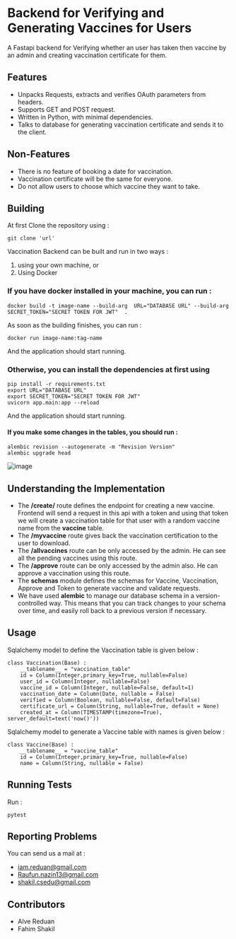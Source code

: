 # Backend for Verifying and Generating Vaccines for Users

A Fastapi backend for Verifying whether an user has taken then vaccine by an admin and creating vaccination certificate for them.

## Features
+ Unpacks Requests, extracts and verifies OAuth parameters from headers.
+ Supports GET and POST request.
+ Written in Python, with minimal dependencies.
+ Talks to database for generating vaccination certificate and sends it to the client.

## Non-Features
+ There is no feature of booking a date for vaccination.
+ Vaccination certificate will be the same for everyone.
+ Do not allow users to choose which vaccine they want to take.

## Building

At first Clone the repository using : 
```
git clone 'url'
```

Vaccination Backend can be built and run in two ways :
1. using your own machine, or 
2. Using Docker

### If you have docker installed in your machine, you can run :
```
docker build -t image-name --build-arg  URL="DATABASE URL" --build-arg SECRET_TOKEN="SECRET TOKEN FOR JWT"  .
```
As soon as the building finishes, you can run :
```
docker run image-name:tag-name 
```
And the application should start running.


### Otherwise, you can install the dependencies at first using 
```
pip install -r requirements.txt
export URL="DATABASE URL"
export SECRET_TOKEN="SECRET TOKEN FOR JWT"
uvicorn app.main:app --reload
```


And the application should start running.

#### If you make some changes in the tables, you should run :
```
alembic revision --autogenerate -m "Revision Version"
alembic upgrade head
```
![image](https://github.com/here-for-the-experience/backend-vaccine/assets/77661612/c4bcbdde-aa35-4aac-b031-f0a30ccc5d35)

## Understanding the Implementation 
  + The **/create/** route defines the endpoint for creating a new vaccine. Frontend will send a request in this api with a token and using that token we will create a vaccination table for that user with a random vaccine name from the **vaccine** table.
  + The **/myvaccine** route gives back the vaccination certification to the user to download.
  + The **/allvaccines** route can be only accessed by the admin. He can see all the pending vaccines using this route.
  + The **/approve** route can be only accessed by the admin also. He can approve a vaccination using this route.
  + The **schemas** module defines the schemas for Vaccine, Vaccination, Approve and Token to generate vaccine and validate requests.
  + We have used **alembic** to manage our database schema in a version-controlled way. This means that you can track changes to your schema over time, and easily roll back to a previous version if necessary.

## Usage

Sqlalchemy model to define the Vaccination table is given below :
```
class Vaccination(Base) :
    __tablename__ = "vaccination_table"
    id = Column(Integer,primary_key=True, nullable=False)
    user_id = Column(Integer, nullable=False)
    vaccine_id = Column(Integer, nullable=False, default=1)
    vaccination_date = Column(Date, nullable = False)
    verified = Column(Boolean, nullable=False, default=False)
    certificate_url = Column(String, nullable=True, default = None)
    created_at = Column(TIMESTAMP(timezone=True), server_default=text('now()'))
```
Sqlalchemy model to generate a Vaccine table with names is given below :

```
class Vaccine(Base) :
    __tablename__ = "vaccine_table"
    id = Column(Integer,primary_key=True, nullable=False)
    name = Column(String, nullable = False)
```

## Running Tests 
 Run :
```
pytest
```

## Reporting Problems 
You can send us a mail at :
+ iam.reduan@gmail.com
+ Raufun.nazin13@gmail.com
+ shakil.csedu@gmail.com

## Contributors 
+ Alve Reduan
+ Fahim Shakil
